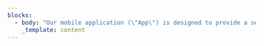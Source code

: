 ```yaml
---
blocks:
  - body: "Our mobile application (\"App\") is designed to provide a service to our users without collecting any personal data. This privacy policy (\"Policy\") explains our commitment to protecting the privacy of our users. By using our App, you confirm that you have read and understood this Policy.\n\n\n\n\n**Information we access but do not collect:**\n\n\n\n\n**Device information: **We access but do not store the device details such as operating system, screen size and similar technical details which are used to render the application properly and help the application get access to device hardware such as mic, speaker etc.\n\n\n\n\n**Mic Data Information: **We get access to a device mic to record speech for translating sentences.\n\n\n\n\n\n**Information we do not collect:**\n\n\n\n\nOur App does not collect any personal data from users, including but not limited to:\n\n\n\n\n**Device Information: **We do not collect any information which can uniquely identify your device, such as user details, unique device identifiers, IMEI etc.\n\n\n\n\n**Location Information: **We do not collect any information about your device's location, such as GPS data or Wi-Fi data.\n\n\n\n\n**Usage Information:** We do not collect any information about your use of our App, such as which features you use, how often you use them, or how you interact with them.\n\n\n\n\n**Log Data:** We do not collect any log data, such as information about how you use our App or the device you use to access it.\n\n\n\n\n**Cookies and Similar Technologies:** We do not use cookies or similar technologies to collect any information about your use of our App.\n\n\n\n\n**How We Use the Information**\n\n\n\n\nWe do not collect any personal data from our users and therefore, we do not use any personal data.\n\n**Sharing of Information**\n\n\n\n\nWe do not collect any personal data from our users and therefore, we do not share any personal data with any third party.\n\n\n\n\n**Changes to This Policy**\n\n\n\n\nWe may update this Policy from time to time. If we make any changes to this Policy, we will notify you by posting the updated Policy on our App.\n\n\n\n\n**Contact Us**\n\n\n\n\nIf you have any questions or concerns about this Policy, please contact us.\n\n\n\n\n**Name: **AI4Bharat\n\n**Email: **ai4bharat@cse.iitm.ac.in\n\n**Address:\_**\n\nNilekani Center at AI4Bharat,\n\n3rd Floor, Subramonian Shankar Block,\n\nNew Computer Science & Engineering Building,\n\nIndian Institute of Technology, Madras,\n\nTamil Nadu - 600 036\n\n\n\n\n\nThis policy is effective as of 23 January 2023.\n\n\n\n\n"
    _template: content
---
```


